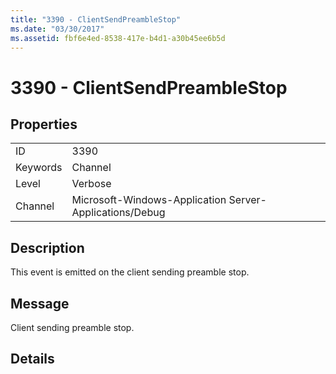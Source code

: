 ```yaml
---
title: "3390 - ClientSendPreambleStop"
ms.date: "03/30/2017"
ms.assetid: fbf6e4ed-8538-417e-b4d1-a30b45ee6b5d
---
```

# 3390 - ClientSendPreambleStop
## Properties  


|||  
|-|-|  
|ID|3390|  
|Keywords|Channel|  
|Level|Verbose|  
|Channel|Microsoft-Windows-Application Server-Applications/Debug|  

## Description  
 This event is emitted on the client sending preamble stop.  

## Message  
 Client sending preamble stop.  

## Details

